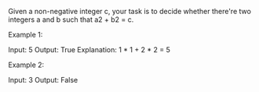 
Given a non-negative integer c, your task is to decide whether there're two integers a and b such that a2 + b2 = c.


Example 1:

Input: 5
Output: True
Explanation: 1 * 1 + 2 * 2 = 5




Example 2:

Input: 3
Output: False



